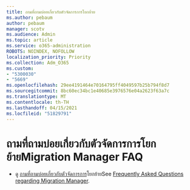 ```yaml
---
title: ถามที่ถามบ่อยเกี่ยวกับตัวจัดการการโยกย้าย
ms.author: pebaum
author: pebaum
manager: scotv
ms.audience: Admin
ms.topic: article
ms.service: o365-administration
ROBOTS: NOINDEX, NOFOLLOW
localization_priority: Priority
ms.collection: Adm_O365
ms.custom:
- "5300030"
- "5669"
ms.openlocfilehash: 29ee4191464e70164795ff4049597b25b794f8d7
ms.sourcegitcommit: 8bc60ec34bc1e40685e3976576e04a2623f63a7c
ms.translationtype: MT
ms.contentlocale: th-TH
ms.lasthandoff: 04/15/2021
ms.locfileid: "51829791"
---
```

# <a name="migration-manager-faq"></a><span data-ttu-id="1adb7-102">ถามที่ถามบ่อยเกี่ยวกับตัวจัดการการโยกย้าย</span><span class="sxs-lookup"><span data-stu-id="1adb7-102">Migration Manager FAQ</span></span>

- <span data-ttu-id="1adb7-103">ดู [ถามที่ถามบ่อยเกี่ยวกับตัวจัดการการ](https://docs.microsoft.com/sharepointmigration/mm-faqs)โยกย้าย</span><span class="sxs-lookup"><span data-stu-id="1adb7-103">See [Frequently Asked Questions regarding Migration Manager](https://docs.microsoft.com/sharepointmigration/mm-faqs).</span></span>
